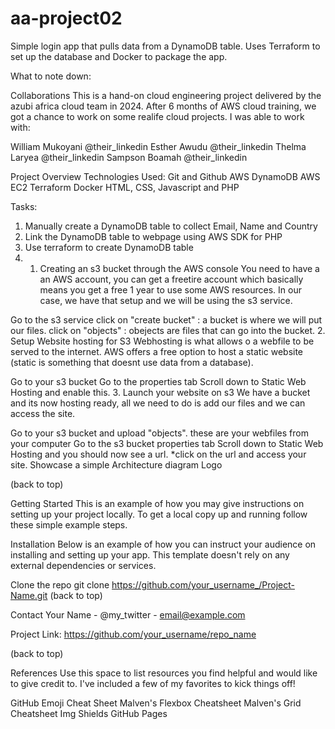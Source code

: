 # aa-project02
Simple login app that pulls data from a DynamoDB table. Uses Terraform to set up the database and Docker to package the app.

What to note down:

Collaborations
This is a hand-on cloud engineering project delivered by the azubi africa cloud team in 2024. After 6 months of AWS cloud training, we got a chance to work on some realife cloud projects. I was able to work with:

William Mukoyani @their_linkedin
Esther Awudu @their_linkedin
Thelma Laryea @their_linkedin
Sampson Boamah @their_linkedin

Project Overview
 Technologies Used: 
 Git and Github
 AWS DynamoDB
 AWS EC2
 Terraform
 Docker
 HTML, CSS, Javascript and PHP

 Tasks:
1. Manually create a DynamoDB table to collect Email, Name and Country
2. Link the DynamoDB table to webpage using AWS SDK for PHP
3. Use terraform to create DynamoDB table
4. 
   1. Creating an s3 bucket through the AWS console
You need to have a an AWS account, you can get a freetire account which basically means you get a free 1 year to use some AWS resources. In our case, we have that setup and we will be using the s3 service.

Go to the s3 service
click on "create bucket" : a bucket is where we will put our files.
click on "objects" : obejects are files that can go into the bucket.
   2. Setup Website hosting for S3
Webhosting is what allows o a webfile to be served to the internet. AWS offers a free option to host a static website (static is something that doesnt use data from a database).

Go to your s3 bucket
Go to the properties tab
Scroll down to Static Web Hosting and enable this.
   3. Launch your website on s3
We have a bucket and its now hosting ready, all we need to do is add our files and we can access the site.

Go to your s3 bucket and upload "objects". these are your webfiles from your computer
Go to the s3 bucket properties tab
Scroll down to Static Web Hosting and you should now see a url. *click on the url and access your site.
Showcase a simple Architecture diagram
Logo

(back to top)

Getting Started
This is an example of how you may give instructions on setting up your project locally. To get a local copy up and running follow these simple example steps.

Installation
Below is an example of how you can instruct your audience on installing and setting up your app. This template doesn't rely on any external dependencies or services.

Clone the repo
git clone https://github.com/your_username_/Project-Name.git
(back to top)

Contact
Your Name - @my_twitter - email@example.com

Project Link: https://github.com/your_username/repo_name

(back to top)

References
Use this space to list resources you find helpful and would like to give credit to. I've included a few of my favorites to kick things off!

GitHub Emoji Cheat Sheet
Malven's Flexbox Cheatsheet
Malven's Grid Cheatsheet
Img Shields
GitHub Pages

